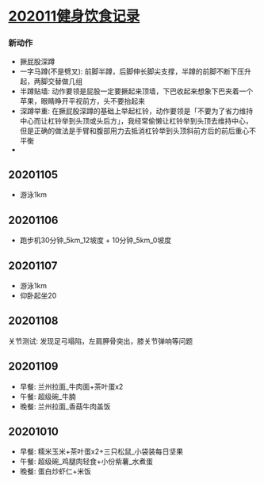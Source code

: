 # [202011健身饮食记录](202011.md)

### 新动作

- 撅屁股深蹲
- 一字马蹲(不是劈叉): 前脚半蹲，后脚伸长脚尖支撑，半蹲的前脚不断下压升起，两脚交替做几组
- 半蹲贴墙: 动作要领是屁股一定要撅起来顶墙，下巴收起来想象下巴夹着一个苹果，眼睛睁开平视前方，头不要抬起来
- 深蹲举重: 在撅屁股深蹲的基础上举起杠铃，动作要领是「不要为了省力维持中心而让杠铃举到头顶或头后方」，我经常偷懒让杠铃举到头顶去维持中心，但是正确的做法是手臂和腹部用力去抵消杠铃举到头顶斜前方后的前后重心不平衡
- 

## 20201105

- 游泳1km

## 20201106

- 跑步机30分钟_5km_12坡度 + 10分钟_5km_0坡度

## 20201107

- 游泳1km
- 仰卧起坐20

## 20201108

关节测试: 发现足弓塌陷，左肩胛骨突出，膝关节弹响等问题

## 20201109

- 早餐: 兰州拉面_牛肉面+茶叶蛋x2
- 午餐: 超级碗_牛腩
- 晚餐: 兰州拉面_香菇牛肉盖饭

## 20201010

- 早餐: 糯米玉米+茶叶蛋x2+三只松鼠_小袋装每日坚果
- 午餐: 超级碗_鸡腿肉轻食+小份紫薯_水煮蛋
- 晚餐: 蛋白炒虾仁+米饭 


